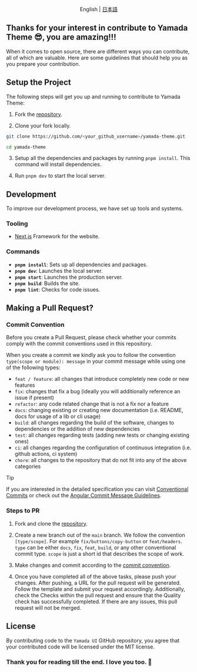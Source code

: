 <p align='center'>
  English | <a href='./CONTRIBUTING.ja.md'>日本語</a>
</p>

## Thanks for your interest in contribute to Yamada Theme 😎, you are amazing!!!

When it comes to open source, there are different ways you can contribute, all of which are valuable. Here are some guidelines that should help you as you prepare your contribution.

## Setup the Project

The following steps will get you up and running to contribute to Yamada Theme:

1. Fork the [repository](https://github.com/yamada-ui/yamada-theme).

2. Clone your fork locally.

```sh
git clone https://github.com/<your_github_username>/yamada-theme.git

cd yamada-theme
```

3. Setup all the dependencies and packages by running `pnpm install`. This command will install dependencies.

4. Run `pnpm dev` to start the local server.

## Development

To improve our development process, we have set up tools and systems.

### Tooling

- [Next.js](https://nextjs.org/) Framework for the website.

### Commands

- **`pnpm install`**: Sets up all dependencies and packages.
- **`pnpm dev`**: Launches the local server.
- **`pnpm start`**: Launches the production server.
- **`pnpm build`**: Builds the site.
- **`pnpm lint`**: Checks for code issues.

## Making a Pull Request?

### Commit Convention

Before you create a Pull Request, please check whether your commits comply with
the commit conventions used in this repository.

When you create a commit we kindly ask you to follow the convention
`type(scope or module): message` in your commit message while using one of
the following types:

- `feat / feature`: all changes that introduce completely new code or new features
- `fix`: changes that fix a bug (ideally you will additionally reference an issue if present)
- `refactor`: any code related change that is not a fix nor a feature
- `docs`: changing existing or creating new documentation (i.e. README, docs for usage of a lib or cli usage)
- `build`: all changes regarding the build of the software, changes to dependencies or the addition of new dependencies
- `test`: all changes regarding tests (adding new tests or changing existing ones)
- `ci`: all changes regarding the configuration of continuous integration (i.e. github actions, ci system)
- `chore`: all changes to the repository that do not fit into any of the above categories

> [!TIP]
>
> If you are interested in the detailed specification you can visit [Conventional Commits](https://www.conventionalcommits.org) or check out the [Angular Commit Message Guidelines](https://github.com/angular/angular/blob/22b96b9/CONTRIBUTING.md#-commit-message-guidelines).

### Steps to PR

1. Fork and clone the [repository](https://github.com/yamada-ui/yamada-theme).

2. Create a new branch out of the `main` branch. We follow the convention
   `[type/scope]`. For example `fix/buttons/copy-button` or `feat/headers`. `type`
   can be either `docs`, `fix`, `feat`, `build`, or any other conventional
   commit type. `scope` is just a short id that describes the scope of work.

3. Make changes and commit according to the [commit convention](#commit-convention).

4. Once you have completed all of the above tasks, please push your changes.
   After pushing, a URL for the pull request will be generated. Follow the template and submit your request accordingly.
   Additionally, check the Checks within the pull request and ensure that the Quality check has successfully completed.
   If there are any issues, this pull request will not be merged.

## License

By contributing code to the `Yamada UI` GitHub repository, you agree that your contributed code will be licensed under the MIT license.

### Thank you for reading till the end. I love you too. 💖
